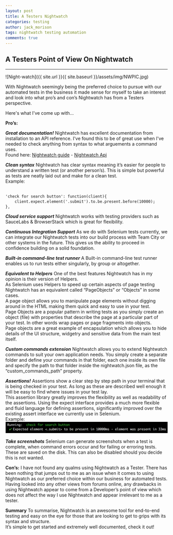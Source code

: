 ```yaml
---
layout: post
title: A Testers Nightwatch
categories: testing
author: jack_morison
tags: nightwatch testing automation
comments: true
---
```


## A Testers Point of View On Nightwatch
-----------

![Night-watch]({{ site.url }}{{ site.baseurl }}/assets/img/NWPIC.jpg)

With Nightwatch seemingly being the preferred choice to pursue with our automated tests in the business it made sense for myself to take an interest and look into what pro’s and con’s Nightwatch has from a Testers perspective.

Here's what I've come up with...

**Pro’s:**

_**Great documentation!**_
Nightwatch has excellent documentation from installation to an API reference. I've found this to be of great use when I've needed to check anything from syntax to what arguements a command uses. <br/> 
Found here: [Nightwatch guide](http://nightwatchjs.org/guide) - [Nightwatch Api](http://nightwatchjs.org/api)

_**Clean syntax**_
Nightwatch has clear syntax meaning it’s easier for people to understand a written test (or another person’s). This is simple but powerful as tests are neatly laid out and make for a clean test. <br/> Example: 
<pre><code>
'check for search button': function(client){
    client.expect.element('.submit').to.be.present.before(10000);
}, 
</code></pre>

_**Cloud service support**_
Nightwatch works with testing providers such as SauceLabs & BrowserStack which is great for flexibility.

_**Continuous Integration Support**_
As we do with Selenium tests currently, we can integrate our Nightwatch tests into our build process with Team City or other systems in the future. This gives us the ability to proceed in confidence building on a solid foundation.

_**Built-in command-line test runner**_
A Built-in command-line test runner enables us to run tests either singularly, by group or altogether.

_**Equivalent to Helpers**_
One of the best features Nightwatch has in my opinion is their version of Helpers. <br/>
As Selenium uses Helpers to speed up certain aspects of page testing Nightwatch has an equivalent called “PageObjects” or “Objects” in some cases. <br/>
A page object allows you to manipulate page elements without digging around in the HTML making them quick and easy to use in your test. <br/>
Page Objects are a popular pattern in writing tests as you simply create an object (file) with properties that describe the page at a particular part of your test. In other words wrap pages or page fragments into objects. <br/>
Page objects are a great example of encapsulation which allows you to hide details of the UI structure, widgetry and sensitive data from the main test itself.


_**Custom commands extension**_
Nightwatch allows you to extend Nightwatch commands to suit your own application needs. You simply create a separate folder and define your commands in that folder, each one inside its own file and specify the path to that folder inside the nightwatch.json file, as the “custom_commands_path” property.

_**Assertions!**_
Assertions show a clear step by step path in your terminal that is being checked in your test. As long as these are described well enough it will be easy to find where issues in your test lay. <br/> 
This assertion library greatly improves the flexibility as well as readability of the assertions. Using the expect interface provides a much more flexible and fluid language for defining assertions, significantly improved over the existing assert interface we currently use in Selenium. <br/> Example:![Terminal assertion](/assets/img/assertion.jpg)

_**Take screenshots**_
Selenium can generate screenshots when a test is complete, when command errors occur and for failing or erroring tests. These are saved on the disk. 
This can also be disabled should you decide this is not wanted.

**Con’s:**
I have not found any qualms using Nightwatch as a Tester. There has been nothing that jumps out to me as an issue when it comes to using Nightwatch as our preferred choice within our business for automated tests. <br/>
Having looked into any other views from forums online, any drawbacks in using Nightwatch appear to come from a Developer’s point of view which does not affect the way I use Nightwatch and appear irrelevant to me as a tester.

**Summary**
To summarise, Nightwatch is an awesome tool for end-to-end testing and easy on the eye for those that are looking to get to grips with its syntax and structure. <br/> It’s simple to get started and extremely well documented, check it out!
